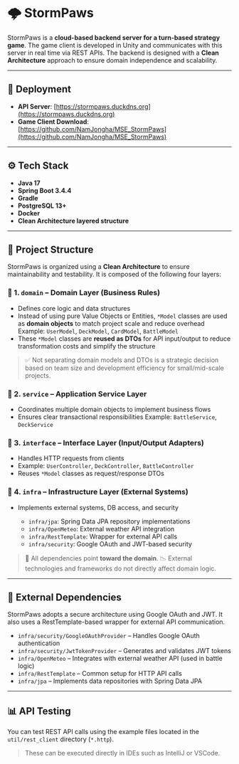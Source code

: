 # 🌩️ StormPaws

StormPaws is a **cloud-based backend server for a turn-based strategy game**.
The game client is developed in Unity and communicates with this server in real time via REST APIs.
The backend is designed with a **Clean Architecture** approach to ensure domain independence and scalability.

---

## 🔗 Deployment

- **API Server**: [https://stormpaws.duckdns.org](https://stormpaws.duckdns.org)
- **Game Client Download**: [https://github.com/NamJongha/MSE_StormPaws](https://github.com/NamJongha/MSE_StormPaws)

---

## ⚙️ Tech Stack

- **Java 17**
- **Spring Boot 3.4.4**
- **Gradle**
- **PostgreSQL 13+**
- **Docker**
- **Clean Architecture layered structure**

---

## 📁 Project Structure

StormPaws is organized using a **Clean Architecture** to ensure maintainability and testability. It is composed of the following four layers:

### 📁 1. `domain` – Domain Layer (Business Rules)

- Defines core logic and data structures
- Instead of using pure Value Objects or Entities, `*Model` classes are used as **domain objects** to match project scale and reduce overhead
  Example: `UserModel`, `DeckModel`, `CardModel`, `BattleModel`
- These `*Model` classes are **reused as DTOs** for API input/output to reduce transformation costs and simplify the structure

> ✅ Not separating domain models and DTOs is a strategic decision based on team size and development efficiency for small/mid-scale projects.

### 📁 2. `service` – Application Service Layer

- Coordinates multiple domain objects to implement business flows
- Ensures clear transactional responsibilities
  Example: `BattleService`, `DeckService`

### 📁 3. `interface` – Interface Layer (Input/Output Adapters)

- Handles HTTP requests from clients
- Example: `UserController`, `DeckController`, `BattleController`
- Reuses `*Model` classes as request/response DTOs

### 📁 4. `infra` – Infrastructure Layer (External Systems)

- Implements external systems, DB access, and security

  - `infra/jpa`: Spring Data JPA repository implementations
  - `infra/OpenMeteo`: External weather API integration
  - `infra/RestTemplate`: Wrapper for external API calls
  - `infra/security`: Google OAuth and JWT-based security

> 🔁 All dependencies point **toward the domain**.
> 📉 External technologies and frameworks do not directly affect domain logic.

---

## 🔐 External Dependencies

StormPaws adopts a secure architecture using Google OAuth and JWT. It also uses a RestTemplate-based wrapper for external API communication.

- `infra/security/GoogleOAuthProvider` – Handles Google OAuth authentication
- `infra/security/JwtTokenProvider` – Generates and validates JWT tokens
- `infra/OpenMeteo` – Integrates with external weather API (used in battle logic)
- `infra/RestTemplate` – Common setup for HTTP API calls
- `infra/jpa` – Implements data repositories with Spring Data JPA

---

## 📊 API Testing

You can test REST API calls using the example files located in the `util/rest_client` directory (`*.http`).

> These can be executed directly in IDEs such as IntelliJ or VSCode.
